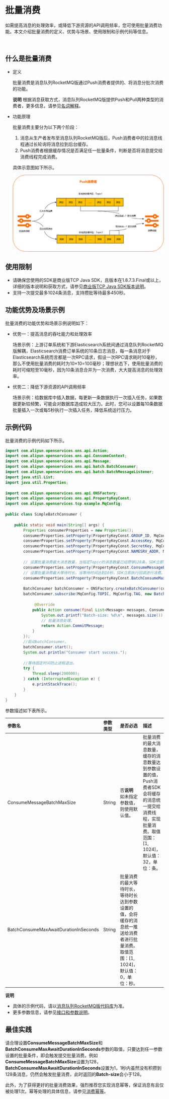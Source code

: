 # 批量消费

如需提高消息的处理效率，或降低下游资源的API调用频率，您可使用批量消费功能。本文介绍批量消费的定义、优势与场景、使用限制和示例代码等信息。

&nbsp;

## 什么是批量消费

- 定义

  批量消费是消息队列RocketMQ版通过Push消费者提供的、将消息分批次消费的功能。

  **说明** 根据消息获取方式，消息队列RocketMQ版提供Push和Pull两种类型的消费者，更多信息，请参见[名词解释](https://www.alibabacloud.com/help/zh/doc-detail/29533.htm#concept2655)。

- 功能原理

  批量消费主要分为以下两个阶段：

  1. 消息从生产者发布至消息队列RocketMQ版后，Push消费者中的拉消息线程通过长轮询将消息拉到后台缓存。
  2. Push消费者根据缓存情况是否满足任一批量条件，判断是否将消息提交给消费线程完成消费。

  具体示意图如下所示。

  ![batch_consume](images/p236809.png)

## 使用限制

- 请确保您使用的SDK是商业版TCP Java SDK，且版本在1.8.7.3.Final或以上，详细的版本说明和获取方式，请参见[商业版TCP Java SDK版本说明](https://www.alibabacloud.com/help/zh/doc-detail/114448.htm#concept-2335081)。
- 支持一次提交最多1024条消息，支持攒批等待最多450秒。

## 功能优势及场景示例

批量消费的功能优势和场景示例说明如下：

- 优势一：提高消息的吞吐能力和处理效率

  场景示例：上游订单系统和下游Elasticsearch系统间通过消息队列RocketMQ版解耦，Elasticsearch消费订单系统的10条日志消息，每一条消息对于Elasticsearch系统而言都是一次RPC请求，假设一次RPC请求耗时10毫秒，那么不使用批量消费的耗时为10×10=100毫秒；理想状态下，使用批量消费的耗时可缩短至10毫秒，因为10条消息合并为一次消费，大大提高消息的处理效率。

- 优势二：降低下游资源的API调用频率

  场景示例：给数据库中插入数据，每更新一条数据执行一次插入任务，如果数据更新较频繁，可能会对数据库造成较大压力。此时，您可以设置每10条数据批量插入一次或每5秒执行一次插入任务，降低系统运行压力。

## 示例代码

批量消费的示例代码如下所示。

```java
import com.aliyun.openservices.ons.api.Action;
import com.aliyun.openservices.ons.api.ConsumeContext;
import com.aliyun.openservices.ons.api.Message;
import com.aliyun.openservices.ons.api.batch.BatchConsumer;
import com.aliyun.openservices.ons.api.batch.BatchMessageListener;
import java.util.List;
import java.util.Properties;

import com.aliyun.openservices.ons.api.ONSFactory;
import com.aliyun.openservices.ons.api.PropertyKeyConst;
import com.aliyun.openservices.tcp.example.MqConfig;

public class SimpleBatchConsumer {

    public static void main(String[] args) {
        Properties consumerProperties = new Properties();
        consumerProperties.setProperty(PropertyKeyConst.GROUP_ID, MqConfig.GROUP_ID);
        consumerProperties.setProperty(PropertyKeyConst.AccessKey, MqConfig.ACCESS_KEY);
        consumerProperties.setProperty(PropertyKeyConst.SecretKey, MqConfig.SECRET_KEY);
        consumerProperties.setProperty(PropertyKeyConst.NAMESRV_ADDR, MqConfig.NAMESRV_ADDR);

        // 设置批量消费最大消息数量，当指定Topic的消息数量已经攒够128条，SDK立即执行回调进行消费。默认值：32，取值范围：1~1024。
        consumerProperties.setProperty(PropertyKeyConst.ConsumeMessageBatchMaxSize, String.valueOf(128));
        // 设置批量消费最大等待时长，当等待时间达到10秒，SDK立即执行回调进行消费。默认值：0，取值范围：0~450，单位：秒。
        consumerProperties.setProperty(PropertyKeyConst.BatchConsumeMaxAwaitDurationInSeconds, String.valueOf(10));

        BatchConsumer batchConsumer = ONSFactory.createBatchConsumer(consumerProperties);
        batchConsumer.subscribe(MqConfig.TOPIC, MqConfig.TAG, new BatchMessageListener() {

             @Override
            public Action consume(final List<Message> messages, ConsumeContext context) {
                System.out.printf("Batch-size: %d\n", messages.size());
                // 批量消息处理。
                return Action.CommitMessage;
            }
        });
        //启动batchConsumer。
        batchConsumer.start();
        System.out.println("Consumer start success.");

        //等待固定时间防止进程退出。
        try {
            Thread.sleep(200000);
        } catch (InterruptedException e) {
            e.printStackTrace();
        }
    }
}         
```

参数描述如下表所示。

| 参数名                                | 参数类型 | 是否必选                                                     | 描述                                                         |
| :------------------------------------ | :------- | :----------------------------------------------------------- | :----------------------------------------------------------- |
| ConsumeMessageBatchMaxSize            | String   | 否**说明** 如未指定参数值，则使用默认值。                    | 批量消费的最大消息数量，缓存的消息数量达到参数设置的值，Push消费者SDK会将缓存的消息统一提交给消费线程，实现批量消费。取值范围：[1, 1024]，默认值：32，单位：条。 |
| BatchConsumeMaxAwaitDurationInSeconds | String   | 批量消费的最大等待时长，等待时长达到参数设置的值，会将缓存的消息统一推送给消费者进行批量消费。取值范围：[1, 1024]，默认值：0，单位：秒。 |                                                              |

**说明**

- 具体的示例代码，请以[消息队列RocketMQ版代码库](https://code.aliyun.com/aliware_rocketmq/rocketmq-demo/tree/master)为准。
- 更多参数信息，请参见[接口和参数说明](https://www.alibabacloud.com/help/zh/doc-detail/52591.htm#concept1481)。

## 最佳实践

请合理设置**ConsumeMessageBatchMaxSize**和**BatchConsumeMaxAwaitDurationInSeconds**参数的取值，只要达到任一参数设置的批量条件，即会触发提交批量消费。例如**ConsumeMessageBatchMaxSize**设置为128，**BatchConsumeMaxAwaitDurationInSeconds**设置为1，1秒内虽然没有积攒到128条消息，仍然会触发批量消费，此时返回的**Batch-size**会小于128。

此外，为了获得更好的批量消费效果，强烈推荐您实现消息幂等，保证消息有且仅被处理1次。幂等处理的具体信息，请参见[消费幂等](https://www.alibabacloud.com/help/zh/doc-detail/44397.htm#concept-2047147)。